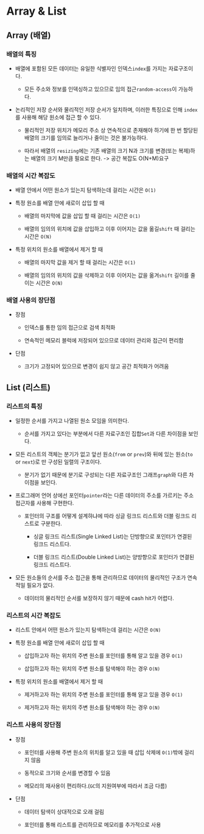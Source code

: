 # Array & List

## Array (배열)

### 배열의 특징

- 배열에 포함된 모든 데이터는 유일한 식별자인 인덱스`index`를 가지는 자료구조이다.

  - 모든 주소와 정보를 인덱싱하고 있으므로 임의 접근`random-access`이 가능하다.

- 논리적인 저장 순서와 물리적인 저장 순서가 일치하며, 이러한 특징으로 인해 `index`를 사용해 해당 원소에 접근 할 수 있다.

  - 물리적인 저장 위치가 메모리 주소 상 연속적으로 존재해야 하기에 한 번 할당된 배열의 크기를 임의로 늘리거나 줄이는 것은 불가능하다.

  - 따라서 배열의 `resizing`에는 기존 배열의 크기 N과 크기를 변경(또는 복제)하는 배열의 크기 M만큼 필요로 한다. -> 공간 복잡도 O(N+M)요구

### 배열의 시간 복잡도

- 배열 안에서 어떤 원소가 있는지 탐색하는데 걸리는 시간은 `O(1)`

- 특정 원소를 배열 안에 새로이 삽입 할 때

  - 배열의 마지막에 값을 삽입 할 때 걸리는 시간은 `O(1)`

  - 배열의 임의의 위치에 값을 삽입하고 이후 이어지는 값을 옮길`shift` 때 걸리는 시간은 `O(N)`

- 특정 위치의 원소를 배열에서 제거 할 때

  - 배열의 마지막 값을 제거 할 때 걸리는 시간은 `O(1)`

  - 배열의 임의의 위치의 값을 삭제하고 이후 이어지는 값을 옮겨`shift` 길이를 줄이는 시간은 `O(N)`

### 배열 사용의 장단점

- 장점

  - 인덱스를 통한 임의 접근으로 검색 최적화

  - 연속적인 메모리 블럭에 저장되어 있으므로 데이터 관리와 접근이 편리함

- 단점

  - 크기가 고정되어 있으므로 변경이 쉽지 않고 공간 최적화가 어려움

## List (리스트)

### 리스트의 특징

- 일정한 순서를 가지고 나열된 원소 모임을 의미한다.

  - 순서를 가지고 있다는 부분에서 다른 자료구조인 집합`Set`과 다른 차이점을 보인다.

- 모든 리스트의 객체는 분기가 없고 앞선 원소(`from` or `prev`)와 뒤에 있는 원소(`to` or `next`)로 만 구성된 일렬의 구조이다.

  - 분기가 없기 때문에 분기로 구성되는 다른 자료구조인 그래프`graph`와 다른 차이점을 보인다.

- 프로그래머 언어 상에선 포인터`pointer`라는 다른 데이터의 주소를 가르키는 주소 접근자를 사용해 구현한다.

  - 포인터의 구조를 어떻게 설계햐냐에 따라 싱글 링크드 리스트와 더블 링크드 리스트로 구분한다.

    - 싱글 링크드 리스트(Single Linked List)는 단방향으로 포인터가 연결된 링크드 리스트다.

    - 더블 링크드 리스트(Double Linked List)는 양방향으로 포인터가 연결된 링크드 리스트다.

- 모든 원소들의 순서를 주소 접근을 통해 관리하므로 데이터의 물리적인 구조가 연속적일 필요가 없다.

  - 데이터의 물리적인 순서를 보장하지 않기 때문에 cash hit가 어렵다.

### 리스트의 시간 복잡도

- 리스트 안에서 어떤 원소가 있는지 탐색하는데 걸리는 시간은 `O(N)`

- 특정 원소를 배열 안에 새로이 삽입 할 때

  - 삽입하고자 하는 위치의 주변 원소를 포인터를 통해 알고 있을 경우 `O(1)`

  - 삽입하고자 하는 위치의 주변 원소를 탐색해야 하는 경우 `O(N)`

- 특정 위치의 원소를 배열에서 제거 할 때

  - 제거하고자 하는 위치의 주변 원소를 포인터를 통해 알고 있을 경우 `O(1)`

  - 제거하고자 하는 위치의 주변 원소를 탐색해야 하는 경우 `O(N)`

### 리스트 사용의 장단점

- 장점

  - 포인터를 사용해 주변 원소의 위치를 알고 있을 때 삽입 삭제에 `O(1)`밖에 걸리지 않음

  - 동적으로 크기와 순서를 변경할 수 있음

  - 메모리의 재사용이 편리하다.(`GC`의 지원여부에 따라서 조금 다름)

- 단점

  - 데이터 탐색이 상대적으로 오래 걸림

  - 포인터를 통해 리스트를 관리하므로 메모리를 추가적으로 사용

